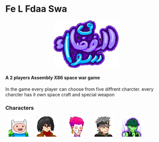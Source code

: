 # Fe L Fdaa Swa
<p align="center" width="100%">
    <img width="40%" src="Art/logo2.png"> 
</p>

#### A 2 players Assembly X86 space war game
In the game every player can choose from five diffrent charcter. every charcter has it own space craft and special weapon 
### Characters
<p align="left" width="100%">
    <img style ="padding: 0 10px" height="64px" width="64px" src="Art/Fenn.png">
    <img style ="padding: 0 10px" height="64px" width="64px" src="Art/Mikasa.png">
    <img style ="padding: 0 10px" height="64px" width="64px" src="Art/Hisoka.png">
    <img style ="padding: 0 10px" height="64px" width="64px" src="Art/Asta.png">
    <img style ="padding: 0 10px" height="64px" width="64px" src="Art/Mereum.png">
</p>

